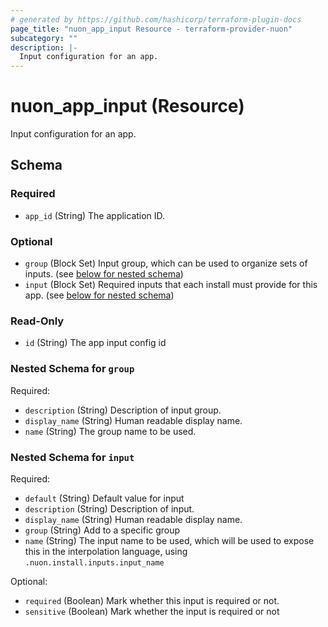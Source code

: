 ```yaml
---
# generated by https://github.com/hashicorp/terraform-plugin-docs
page_title: "nuon_app_input Resource - terraform-provider-nuon"
subcategory: ""
description: |-
  Input configuration for an app.
---
```


# nuon_app_input (Resource)

Input configuration for an app.



<!-- schema generated by tfplugindocs -->
## Schema

### Required

- `app_id` (String) The application ID.

### Optional

- `group` (Block Set) Input group, which can be used to organize sets of inputs. (see [below for nested schema](#nestedblock--group))
- `input` (Block Set) Required inputs that each install must provide for this app. (see [below for nested schema](#nestedblock--input))

### Read-Only

- `id` (String) The app input config id

<a id="nestedblock--group"></a>
### Nested Schema for `group`

Required:

- `description` (String) Description of input group.
- `display_name` (String) Human readable display name.
- `name` (String) The group name to be used.


<a id="nestedblock--input"></a>
### Nested Schema for `input`

Required:

- `default` (String) Default value for input
- `description` (String) Description of input.
- `display_name` (String) Human readable display name.
- `group` (String) Add to a specific group
- `name` (String) The input name to be used, which will be used to expose this in the interpolation language, using `.nuon.install.inputs.input_name`

Optional:

- `required` (Boolean) Mark whether this input is required or not.
- `sensitive` (Boolean) Mark whether the input is required or not
